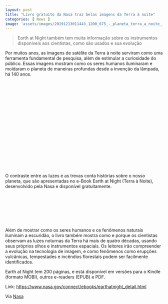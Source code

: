 ```yaml
---
layout: post
title: "Livro gratuito da Nasa traz belas imagens da Terra à noite"
categories: [ News ]
image: 'assets/images/20191213011443_1200_675_-_planeta_terra_a_noite__black_marble_.jpg'
---
```


> Earth at Night também tem muita informação sobre os instrumentos disponíveis aos cientistas, como são usados e sua evolução

Por muitos anos, as imagens de satélite da Terra à noite serviram como uma ferramenta fundamental de pesquisa, além de estimular a curiosidade do público. Essas imagens mostram como os seres humanos iluminaram e moldaram o planeta de maneiras profundas desde a invenção da lâmpada, há 140 anos.

<!-- QUADRADO -->
<script async src="//pagead2.googlesyndication.com/pagead/js/adsbygoogle.js"></script>
<ins class="adsbygoogle"
style="display:inline-block;width:336px;height:280px"
data-ad-client="ca-pub-2838251107855362"
data-ad-slot="5351066970"></ins>
<script>
(adsbygoogle = window.adsbygoogle || []).push({});
</script>

O contraste entre as luzes e as trevas conta histórias sobre o nosso planeta, que são apresentadas no e-Book Earth at Night (Terra à Noite), desenvolvido pela Nasa e disponível gratuitamente.

<!-- MINI ANÚNCIO -->
<script async src="//pagead2.googlesyndication.com/pagead/js/adsbygoogle.js"></script>
<!-- Games Root -->
<ins class="adsbygoogle"
style="display:inline-block;width:730px;height:95px"
data-ad-client="ca-pub-2838251107855362"
data-ad-slot="5351066970"></ins>
<script>
(adsbygoogle = window.adsbygoogle || []).push({});
</script>

Além de mostrar como os seres humanos e os fenômenos naturais iluminam a escuridão, o livro também mostra como e porque os cientistas observam as luzes noturnas da Terra há mais de quatro décadas, usando seus próprios olhos e instrumentos espaciais. Os leitores irão compreender a evolução na tecnologia de imagem, e como fenômenos como erupções vulcânicas, tempestades e incêndios florestais podem ser facilmente identificados.

Earth at Night tem 200 páginas, e está disponível em versões para o Kindle (formato MOBI), outros e-readers (EPUB) e PDF.

Link: <https://www.nasa.gov/connect/ebooks/earthatnight_detail.html>

<!-- RETANGULO LARGO 2 -->
<script async src="//pagead2.googlesyndication.com/pagead/js/adsbygoogle.js"></script>
<ins class="adsbygoogle"
style="display:block; text-align:center;"
data-ad-layout="in-article"
data-ad-format="fluid"
data-ad-client="ca-pub-2838251107855362"
data-ad-slot="8549252987"></ins>
<script>
(adsbygoogle = window.adsbygoogle || []).push({});
</script>

Via [Nasa](https://www.nasa.gov/press-release/new-nasa-ebook-reveals-insights-of-earth-seen-at-night-from-space)
